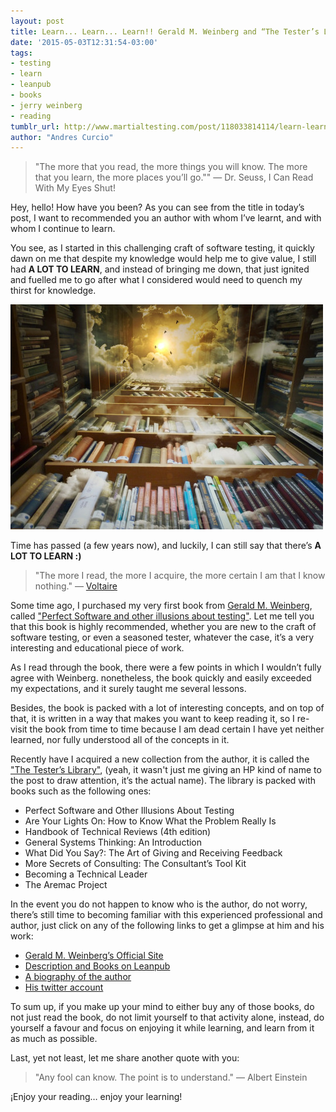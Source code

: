 ```yaml
---
layout: post
title: Learn... Learn... Learn!! Gerald M. Weinberg and “The Tester’s Library”
date: '2015-05-03T12:31:54-03:00'
tags:
- testing
- learn
- leanpub
- books
- jerry weinberg
- reading
tumblr_url: http://www.martialtesting.com/post/118033814114/learn-learn-learn-gerald-m-weinberg
author: "Andres Curcio"
---
```


>"The more that you read, the more things you will know. The more that you learn, the more places you’ll go."" ― Dr. Seuss, I Can Read With My Eyes Shut!

Hey, hello! How have you been? As you can see from the title in today’s post, I want to recommended you an author with whom I’ve learnt, and with whom I continue to learn.

You see, as I started in this challenging craft of software testing, it quickly dawn on me that despite my knowledge would help me to give value, I still had **A LOT TO LEARN**, and instead of bringing me down, that just ignited and fuelled me to go after what I considered would need to quench my thirst for knowledge.

![Learn](/assets/learn.jpg)

Time has passed (a few years now), and luckily, I can still say that there’s **A LOT TO LEARN :)**

>"The more I read, the more I acquire, the more certain I am that I know nothing."
― [Voltaire](http://www.goodreads.com/author/show/5754446.Voltaire)

Some time ago, I purchased my very first book from [Gerald M. Weinberg](https://en.wikipedia.org/wiki/Gerald_Weinberg), called ["Perfect Software and other illusions about testing"](https://leanpub.com/perfectsoftware). Let me tell you that this book is highly recommended, whether you are new to the craft of software testing, or even a seasoned tester, whatever the case, it’s a very interesting and educational piece of work.

As I read through the book, there were a few points in which I wouldn’t fully agree with Weinberg. nonetheless, the book quickly and easily exceeded my expectations, and it surely taught me several lessons.

Besides, the book is packed with a lot of interesting concepts, and on top of that, it is written in a way that makes you want to keep reading it, so I re-visit the book from time to time because I am dead certain I have yet neither learned, nor fully understood all of the concepts in it.

Recently have I acquired a new collection from the author, it is called the ["The Tester’s Library"](https://leanpub.com/b/thetesterslibrary/), (yeah, it wasn't just me giving an HP kind of name to the post to draw attention, it’s the actual name). The library is packed with books such as the following ones:

- Perfect Software and Other Illusions About Testing
- Are Your Lights On: How to Know What the Problem Really Is
- Handbook of Technical Reviews (4th edition)
- General Systems Thinking: An Introduction
- What Did You Say?: The Art of Giving and Receiving Feedback
- More Secrets of Consulting: The Consultant’s Tool Kit
- Becoming a Technical Leader
- The Aremac Project

In the event you do not happen to know who is the author, do not worry, there’s still time to becoming familiar with this experienced professional and author, just click on any of the following links to get a glimpse at him and his work:

- [Gerald M. Weinberg’s Official Site](http://www.geraldmweinberg.com/Site/Home.html)
- [Description and Books on Leanpub](https://leanpub.com/u/jerryweinberg)
- [A biography of the author](http://www.smashwords.com/profile/view/JerryWeinberg)
- [His twitter account](https://twitter.com/jerryweinberg)

To sum up, if you make up your mind to either buy any of those books, do not just read the book, do not limit yourself to that activity alone, instead, do yourself a favour and focus on enjoying it while learning, and learn from it as much as possible.

Last, yet not least, let me share another quote with you:

>"Any fool can know. The point is to understand."
― Albert Einstein

¡Enjoy your reading… enjoy your learning!
